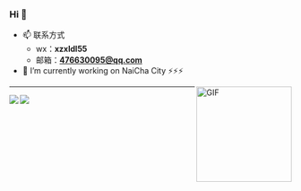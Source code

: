 ### Hi 👋

- 📫 联系方式
  - wx：**xzxldl55**
  - 邮箱：**476630095@qq.com**
- 🔭 I’m currently working on NaiCha City
⚡⚡⚡

<img align="right" alt="GIF" height="170px" style="float: right;" src="https://camo.githubusercontent.com/5fca3db52c463447c36cbf864b01eac247219e56ce24dc0169a66c62ae53a481/68747470733a2f2f6d656469612e67697068792e636f6d2f6d656469612f6475334a336358797a686a3735494f6776412f67697068792e676966" />

---



<img align="left" src="https://github-readme-stats.vercel.app/api/top-langs/?username=xzxldl55&theme=tokyonight&hide=python,shell" />


<img align="left" src="https://github-readme-stats.vercel.app/api?username=xzxldl55&show_icons=true&theme=tokyonight&line_height=40&v=5" />


